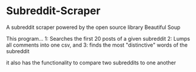 # Subreddit-Scraper
A subreddit scraper powered by the open source library Beautiful Soup

This program...
1: Searches the first 20 posts of a given subreddit
2: Lumps all comments into one csv, and
3: finds the most "distinctive" words of the subreddit

it also has the functionality to compare two subreddits to one another
